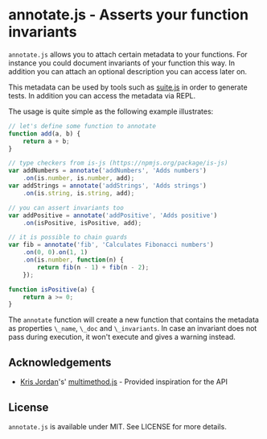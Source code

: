 # annotate.js - Asserts your function invariants

`annotate.js` allows you to attach certain metadata to your functions. For
instance you could document invariants of your function this way. In
addition you can attach an optional description you can access later on.

This metadata can be used by tools such as [suite.js](https://github.com/bebraw/suite.js)
in order to generate tests. In addition you can access the metadata via REPL.

The usage is quite simple as the following example illustrates:

```javascript
// let's define some function to annotate
function add(a, b) {
    return a + b;
}

// type checkers from is-js (https://npmjs.org/package/is-js)
var addNumbers = annotate('addNumbers', 'Adds numbers')
    .on(is.number, is.number, add);
var addStrings = annotate('addStrings', 'Adds strings')
    .on(is.string, is.string, add);

// you can assert invariants too
var addPositive = annotate('addPositive', 'Adds positive')
    .on(isPositive, isPositive, add);

// it is possible to chain guards
var fib = annotate('fib', 'Calculates Fibonacci numbers')
    .on(0, 0).on(1, 1)
    .on(is.number, function(n) {
        return fib(n - 1) + fib(n - 2);
    });

function isPositive(a) {
    return a >= 0;
}
```

The `annotate` function will create a new function that contains the metadata as
properties `\_name`, `\_doc` and `\_invariants`. In case an invariant does not
pass during execution, it won't execute and gives a warning instead.

## Acknowledgements

* [Kris Jordan](http://krisjordan.com/)'s' [multimethod.js](http://krisjordan.com/multimethod-js) - Provided inspiration for the API

## License

`annotate.js` is available under MIT. See LICENSE for more details.

